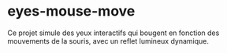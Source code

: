 # eyes-mouse-move
Ce projet simule des yeux interactifs qui bougent en fonction des mouvements de la souris, avec un reflet lumineux dynamique.
